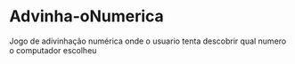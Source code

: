 # Advinha-oNumerica
Jogo de adivinhação numérica onde o usuario tenta descobrir qual numero o computador escolheu
